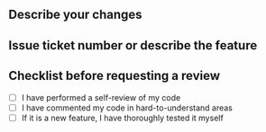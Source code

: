 ## Describe your changes

## Issue ticket number or describe the feature

## Checklist before requesting a review
- [ ] I have performed a self-review of my code
- [ ] I have commented my code in hard-to-understand areas
- [ ] If it is a new feature, I have thoroughly tested it myself
